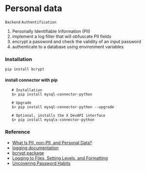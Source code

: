 # Personal data
`Backend` `Authentification`

1. Personally Identifiable Information (PII)
2. implement a log filter that will obfuscate PII fields
3. encrypt a password and check the validity of an input password
4. authenticate to a database using environment variables

### Installation
`pip install bcrypt`

 #### install connector with pip
 ```
    # Installation
    $> pip install mysql-connector-python

    # Upgrade
    $> pip install mysql-connector-python --upgrade

    # Optional, installs the X DevAPI interface
    $> pip install mysqlx-connector-python
 ```
 
### Reference
- [What Is PII, non-PII, and Personal Data?](https://piwik.pro/blog/what-is-pii-personal-data/)
- [logging documentation](https://docs.python.org/3/library/logging.html)
- [bcrypt package](https://github.com/pyca/bcrypt/)
- [Logging to Files, Setting Levels, and Formatting](https://www.youtube.com/watch?v=-ARI4Cz-awo)
- [Uncovering Password Habits](https://www.digitalguardian.com/blog/uncovering-password-habits-are-users-password-security-habits-improving-infographic)
